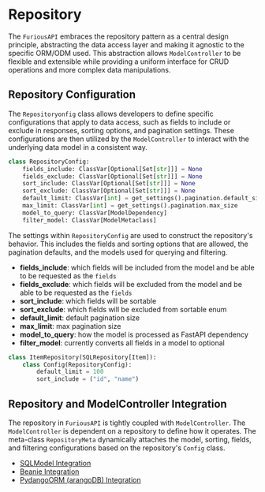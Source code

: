 # Repository

The `FuriousAPI` embraces the repository pattern as a central design principle, abstracting the data access layer and
making it agnostic to the specific ORM/ODM used. This abstraction allows `ModelController` to be flexible and extensible
while providing a uniform interface for CRUD operations and more complex data manipulations.

## Repository Configuration

The `Repositoryonfig` class allows developers to define specific configurations that apply to data access, such as
fields to include or exclude in responses, sorting options, and pagination settings. These configurations are then
utilized by the `ModelController` to interact with the underlying data model in a consistent way.

```python
class RepositoryConfig:
    fields_include: ClassVar[Optional[Set[str]]] = None
    fields_exclude: ClassVar[Optional[Set[str]]] = None
    sort_include: ClassVar[Optional[Set[str]]] = None
    sort_exclude: ClassVar[Optional[Set[str]]] = None
    default_limit: ClassVar[int] = get_settings().pagination.default_size
    max_limit: ClassVar[int] = get_settings().pagination.max_size
    model_to_query: ClassVar[ModelDependency]
    filter_model: ClassVar[ModelMetaclass]
```

The settings within `RepositoryConfig` are used to construct the repository's behavior. This includes the fields and
sorting options that are allowed, the pagination defaults, and the models used for querying and filtering.

* **fields_include**: which fields will be included from the model and be able to be requested as the `fields`
* **fields_exclude**: which fields will be excluded from the model and be able to be requested as the `fields`
* **sort_include**: which fields will be sortable
* **sort_exclude**: which fields will be excluded from sortable enum
* **default_limit**: default pagination size
* **max_limit**: max pagination size
* **model_to_query**: how the model is processed as FastAPI dependency
* **filter_model**: currently converts all fields in a model to optional


```python
class ItemRepository(SQLRepository[Item]):
    class Config(RepositoryConfig):
        default_limit = 100
        sort_include = ("id", "name")
```

## Repository and ModelController Integration

The repository in `FuriousAPI` is tightly coupled with `ModelController`. The `ModelController` is dependent on a
repository to define how it operates. The meta-class `RepositoryMeta` dynamically attaches the model, sorting, fields,
and filtering configurations based on the repository's `Config` class.


- [SQLModel Integration](sqlmodel.md)
- [Beanie Integration](beanie.md)
- [PydangoORM (arangoDB) Integration](pydangorm.md)


